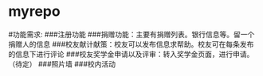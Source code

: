 # myrepo
#功能需求:
###注册功能
###捐赠功能：主要有捐赠列表。银行信息等。留一个捐赠人的信息
###校友献计献策：校友可以发布信息求帮助。校友可在每条发布的信息下进行评论
###校友奖学金申请以及评审：转入奖学金页面，进行申请。（待定）
###照片墙
###校内活动
  
